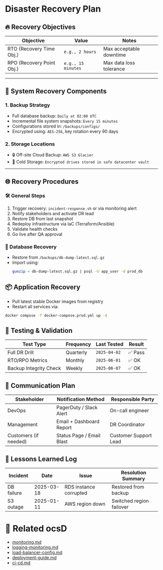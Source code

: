 # Disaster Recovery Plan

<!-- START OF: disaster-recovery.md
Purpose: Define the strategy and procedures for restoring services in the event of catastrophic failures, cyberattacks, or hardware damage.
Update Frequency: Review quarterly or after any major incident/architecture change.
-->

## 🔥 Recovery Objectives

| Objective                 | Value              | Notes                   |
|---------------------------|--------------------|-------------------------|
| RTO (Recovery Time Obj.)  | `e.g., 2 hours`    | Max acceptable downtime |
| RPO (Recovery Point Obj.) | `e.g., 15 minutes` | Max data loss tolerance |

---

## 🧩 System Recovery Components

### 1. **Backup Strategy**
- Full database backup: `Daily at 02:00 UTC`
- Incremental file system snapshots: `Every 15 minutes`
- Configurations stored in: `/backups/configs/`
- Encrypted using: `AES-256`, key rotation every 90 days

### 2. **Storage Locations**
- 🔒 Off-site Cloud Backup: `AWS S3 Glacier`
- 🧊 Cold Storage: `Encrypted drives stored in safe datacenter vault`

---

## 🌐 Recovery Procedures

### 🛠 General Steps
1. Trigger recovery: `incident-response.sh` or via monitoring alert
2. Notify stakeholders and activate DR lead
3. Restore DB from last snapshot
4. Redeploy infrastructure via IaC (Terraform/Ansible)
5. Validate health checks
6. Go live after QA approval

### 🐘 Database Recovery
- Restore from `/backups/db-dump-latest.sql.gz`
- Import using:
  ```bash
  gunzip < db-dump-latest.sql.gz | psql -U app_user -d prod_db
  ```

## 📦 Application Recovery

- Pull latest stable Docker images from registry
- Restart all services via:
```bash
docker compose -f docker-compose.prod.yml up -d
```

## 🔁 Testing & Validation

| Test Type              | Frequency | Last Tested  | Result  |
|------------------------|-----------|--------------|---------|
| Full DR Drill          | Quarterly | `2025-04-02` | ✅ Pass |
| RTO/RPO Metrics        | Monthly   | `2025-06-01` | ✅ OK   |
| Backup Integrity Check | Weekly    | `2025-06-07` | ✅ OK   |

## 📣 Communication Plan

| Stakeholder           | Notification Method       | Responsible Party     |
|-----------------------|---------------------------|-----------------------|
| DevOps                | PagerDuty / Slack Alert   | On-call engineer      |
| Management            | Email + Dashboard Report  | DR Coordinator        |
| Customers (if needed) | Status Page / Email Blast | Customer Support Lead |

## 🧪 Lessons Learned Log

| Incident   | Date       | Issue                  | Resolution Summary       |
|------------|------------|------------------------|--------------------------|
| DB failure | 2025-03-18 | RDS instance corrupted | Restored from backup     |
| S3 outage  | 2025-01-11 | AWS region down        | Switched region failover |


# 📁 Related ocsD

- [monitoring.md](monitoring.md)
- [logging-monitoring.md](logging-monitoring.md)
- [load-balancer-config.md](load-balancer-config.md)
- [deployment-guide.md](deployment-guide.md)
- [ci-cd.md](ci-cd.md)

<!-- END OF: disaster-recovery.md -->
